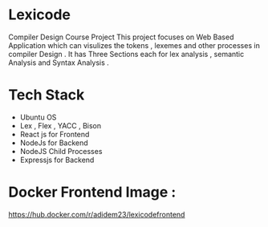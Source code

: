 # Lexicode
Compiler Design Course Project
This project focuses on Web Based Application which can visulizes the tokens , lexemes and other processes in compiler Design . It has Three Sections each for lex analysis , semantic Analysis and Syntax Analysis . 

# Tech Stack
- Ubuntu OS
- Lex , Flex , YACC , Bison
- React js for Frontend
- NodeJs for Backend
- NodeJS Child Processes
- Expressjs for Backend
  
# Docker Frontend Image : 
https://hub.docker.com/r/adidem23/lexicodefrontend
